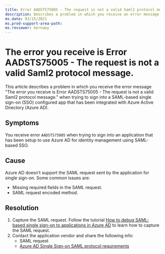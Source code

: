 ```yaml
---
title: Error AADSTS75005 - The request is not a valid Saml2 protocol message.
description: Describes a problem in which you receive an error message when signing in to SAML-based single sign-on configured app that has been configured to use Azure Active Directory as an Identity Provider (IdP). The error you receive is Error AADSTS75005 - The request is not a valid Saml2 protocol message.
ms.date: 03/15/2021
ms.prod-support-area-path: 
ms.reviewer: bernawy
---
```

# The error you receive is Error AADSTS75005 - The request is not a valid Saml2 protocol message.

This article describes a problem in which you receive the error message "The error you receive is Error AADSTS75005 - The request is not a valid Saml2 protocol message." when trying to sign into a SAML-based single sign-on (SSO) configured app that has been integrated with Azure Active Directory (Azure AD).

## Symptoms

You receive error `AADSTS75005` when trying to sign into an application that has been setup to use Azure AD for identity management using SAML-based SSO.

## Cause

Azure AD doesn’t support the SAML request sent by the application for single sign-on. Some common issues are:

- Missing required fields in the SAML request.
- SAML request encoded method.

## Resolution

1. Capture the SAML request. Follow the tutorial [How to debug SAML-based single sign-on to applications in Azure AD](https://docs.microsoft.com/azure/active-directory/manage-apps/debug-saml-sso-issues) to learn how to capture the SAML request.
1. Contact the application vendor and share the following info:
    - SAML request
    - [Azure AD Single Sign-on SAML protocol requirements](https://docs.microsoft.com/azure/active-directory/develop/single-sign-on-saml-protocol)
